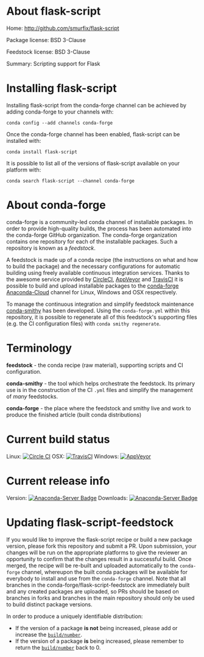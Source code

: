 About flask-script
==================

Home: http://github.com/smurfix/flask-script

Package license: BSD 3-Clause

Feedstock license: BSD 3-Clause

Summary: Scripting support for Flask



Installing flask-script
=======================

Installing flask-script from the conda-forge channel can be achieved by adding conda-forge to your channels with:

```
conda config --add channels conda-forge
```

Once the conda-forge channel has been enabled, flask-script can be installed with:

```
conda install flask-script
```

It is possible to list all of the versions of flask-script available on your platform with:

```
conda search flask-script --channel conda-forge
```


About conda-forge
=================

conda-forge is a community-led conda channel of installable packages.
In order to provide high-quality builds, the process has been automated into the
conda-forge GitHub organization. The conda-forge organization contains one repository
for each of the installable packages. Such a repository is known as a *feedstock*.

A feedstock is made up of a conda recipe (the instructions on what and how to build
the package) and the necessary configurations for automatic building using freely
available continuous integration services. Thanks to the awesome service provided by
[CircleCI](https://circleci.com/), [AppVeyor](http://www.appveyor.com/)
and [TravisCI](https://travis-ci.org/) it is possible to build and upload installable
packages to the [conda-forge](https://anaconda.org/conda-forge)
[Anaconda-Cloud](http://docs.anaconda.org/) channel for Linux, Windows and OSX respectively.

To manage the continuous integration and simplify feedstock maintenance
[conda-smithy](http://github.com/conda-forge/conda-smithy) has been developed.
Using the ``conda-forge.yml`` within this repository, it is possible to regenerate all of
this feedstock's supporting files (e.g. the CI configuration files) with ``conda smithy regenerate``.


Terminology
===========

**feedstock** - the conda recipe (raw material), supporting scripts and CI configuration.

**conda-smithy** - the tool which helps orchestrate the feedstock.
                   Its primary use is in the construction of the CI ``.yml`` files
                   and simplify the management of *many* feedstocks.

**conda-forge** - the place where the feedstock and smithy live and work to
                  produce the finished article (built conda distributions)

Current build status
====================

Linux: [![Circle CI](https://circleci.com/gh/conda-forge/flask-script-feedstock.svg?style=shield)](https://circleci.com/gh/conda-forge/flask-script-feedstock)
OSX: [![TravisCI](https://travis-ci.org/conda-forge/flask-script-feedstock.svg?branch=master)](https://travis-ci.org/conda-forge/flask-script-feedstock)
Windows: [![AppVeyor](https://ci.appveyor.com/api/projects/status/github/conda-forge/flask-script-feedstock?svg=True)](https://ci.appveyor.com/project/conda-forge/flask-script-feedstock/branch/master)

Current release info
====================
Version: [![Anaconda-Server Badge](https://anaconda.org/conda-forge/flask-script/badges/version.svg)](https://anaconda.org/conda-forge/flask-script)
Downloads: [![Anaconda-Server Badge](https://anaconda.org/conda-forge/flask-script/badges/downloads.svg)](https://anaconda.org/conda-forge/flask-script)


Updating flask-script-feedstock
===============================

If you would like to improve the flask-script recipe or build a new
package version, please fork this repository and submit a PR. Upon submission,
your changes will be run on the appropriate platforms to give the reviewer an
opportunity to confirm that the changes result in a successful build. Once
merged, the recipe will be re-built and uploaded automatically to the
`conda-forge` channel, whereupon the built conda packages will be available for
everybody to install and use from the `conda-forge` channel.
Note that all branches in the conda-forge/flask-script-feedstock are
immediately built and any created packages are uploaded, so PRs should be based
on branches in forks and branches in the main repository should only be used to
build distinct package versions.

In order to produce a uniquely identifiable distribution:
 * If the version of a package **is not** being increased, please add or increase
   the [``build/number``](http://conda.pydata.org/docs/building/meta-yaml.html#build-number-and-string).
 * If the version of a package **is** being increased, please remember to return
   the [``build/number``](http://conda.pydata.org/docs/building/meta-yaml.html#build-number-and-string)
   back to 0.
